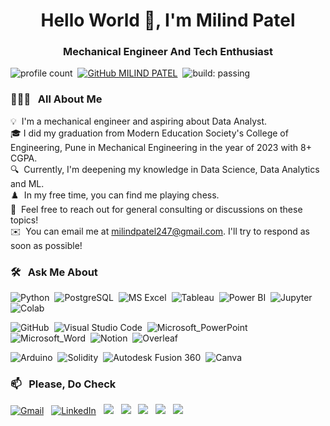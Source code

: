 <h1 align="center">Hello World 👋, I'm Milind Patel</h1>
<h3 align="center">Mechanical Engineer And Tech Enthusiast</h3>

![profile count](https://komarev.com/ghpvc/?username=AKAALBRAMHA&color=blue)&nbsp;
[![GitHub MILIND PATEL](https://img.shields.io/github/followers/AKAALBRAMHA?label=follow&style=social)](https://github.com/AKAALBRAMHA)&nbsp;
![build: passing](https://img.shields.io/badge/build-passing-success)

### 👨🏻‍💻 &nbsp;  All About Me

💡 &nbsp;I'm a mechanical engineer and aspiring about Data Analyst.\
🎓&nbsp;I did my graduation from Modern Education Society's College of Engineering, Pune in Mechanical Engineering in the year of 2023 with 8+ CGPA.\
🔍 &nbsp;Currently, I'm deepening my knowledge in Data Science, Data Analytics and ML.\
♟️ &nbsp;In my free time, you can find me playing chess.\
💬 &nbsp;Feel free to reach out for general consulting or discussions on these topics!\
✉️ &nbsp;You can email me at milindpatel247@gmail.com. I'll try to respond as soon as possible!


### 🛠 &nbsp;  Ask Me About

![Python](https://img.shields.io/badge/Python-FFD43B?style=for-the-badge&logo=python&logoColor=blue)&nbsp;
![PostgreSQL](https://img.shields.io/badge/PostgreSQL-316192?style=for-the-badge&logo=postgresql&logoColor=white)&nbsp;
![MS Excel](https://img.shields.io/badge/Microsoft_Excel-217346?style=for-the-badge&logo=microsoft-excel&logoColor=white)&nbsp;
![Tableau](https://img.shields.io/badge/Tableau-E97627?style=for-the-badge&logo=Tableau&logoColor=white)&nbsp;
![Power BI](https://img.shields.io/badge/PowerBI-F2C811?style=for-the-badge&logo=Power%20BI&logoColor=white)&nbsp;
![Jupyter](https://img.shields.io/badge/Jupyter-F37626.svg?&style=for-the-badge&logo=Jupyter&logoColor=white)&nbsp;
![Colab](https://img.shields.io/badge/Colab-F9AB00?style=for-the-badge&logo=googlecolab&color=525252)&nbsp;


![GitHub](https://img.shields.io/badge/GitHub-100000?style=for-the-badge&logo=github&logoColor=white)&nbsp;
![Visual Studio Code](https://img.shields.io/badge/VSCode-0078D4?style=for-the-badge&logo=visual%20studio%20code&logoColor=white)&nbsp;
![Microsoft_PowerPoint](https://img.shields.io/badge/Microsoft_PowerPoint-B7472A?style=for-the-badge&logo=microsoft-powerpoint&logoColor=white)&nbsp;
![Microsoft_Word](https://img.shields.io/badge/Microsoft_Word-2B579A?style=for-the-badge&logo=microsoft-word&logoColor=white)&nbsp;
![Notion](https://img.shields.io/badge/Notion-000000?style=for-the-badge&logo=notion&logoColor=white)&nbsp;
![Overleaf](https://img.shields.io/badge/Overleaf-47A141?style=for-the-badge&logo=Overleaf&logoColor=white)&nbsp;

![Arduino](https://img.shields.io/badge/Arduino-00979D?style=for-the-badge&logo=Arduino&logoColor=white)&nbsp;
![Solidity](https://img.shields.io/badge/Solidity-e6e6e6?style=for-the-badge&logo=solidity&logoColor=black)&nbsp;
![Autodesk Fusion 360](https://img.shields.io/badge/Autodesk-000000.svg?style=for-the-badge&logo=Autodesk&logoColor=white)&nbsp;
![Canva](https://img.shields.io/badge/Canva-00C4CC.svg?style=for-the-badge&logo=Canva&logoColor=white)&nbsp;


### 📫 &nbsp; Please, Do Check

<a href="mailto:milindpatel247@gmail.com"><img alt="Gmail" src="https://img.shields.io/badge/Gmail-D14836?style=for-the-badge&logo=gmail&logoColor=white" /></a> &nbsp;
<a href="https://www.linkedin.com/in/milind-patel-417976202/"><img alt="LinkedIn" src="https://img.shields.io/badge/LinkedIn-0077B5?style=for-the-badge&logo=linkedin&logoColor=white"/></a> &nbsp;
<a href="https://twitter.com/0xmilindpatel"><img src="https://img.shields.io/badge/X-000000?style=for-the-badge&logo=x&logoColor=white"/></a> &nbsp;
<a href="https://github.com/AKAALBRAMHA"><img src="https://img.shields.io/badge/GitHub-100000?style=for-the-badge&logo=github&logoColor=white"/></a> &nbsp;
<a href="https://stackoverflow.com/users/25451477/milind-patel"><img src="https://img.shields.io/badge/Stack_Overflow-FE7A16?style=for-the-badge&logo=stack-overflow&logoColor=white"/></a> &nbsp;
<a href="https://public.tableau.com/app/profile/milind.patel"><img src="https://img.shields.io/badge/Tableau-E97627?style=for-the-badge&logo=Tableau&logoColor=white"/></a> &nbsp;
<a href="https://www.chess.com/member/akaalbramha"><img src="https://img.shields.io/badge/Chess.com-81B64C.svg?style=for-the-badge&logo=chessdotcom&logoColor=white"/></a> &nbsp;

